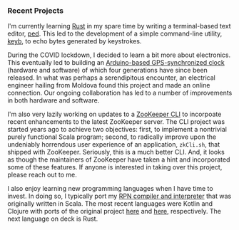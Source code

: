 ### Recent Projects

I'm currently learning [Rust](https://www.rust-lang.org/) in my spare time by writing a terminal-based text editor, [ped](https://github.com/davidledwards/ped). This led to the development of a simple command-line utility, [keyb](https://github.com/davidledwards/keyb), to echo bytes generated by keystrokes.

During the COVID lockdown, I decided to learn a bit more about electronics. This eventually led to building an [Arduino-based GPS-synchronized clock](https://github.com/davidledwards/gps-clock) (hardware and software) of which four generations have since been released. In what was perhaps a serendipitous encounter, an electrical engineer hailing from Moldova found this project and made an online connection. Our ongoing collaboration has led to a number of improvements in both hardware and software.

I'm also very lazily working on updates to a [ZooKeeper CLI](https://github.com/davidledwards/zookeeper-cli) to incorpoate recent enhancements to the latest ZooKeeper server. The CLI project was started years ago to achieve two objectives: first, to implement a nontrivial purely functional Scala program; second, to radically improve upon the undeniably horrendous user experience of an application, `zkCli.sh`, that shipped with ZooKeeper. Seriously, this is a much better CLI. And, it looks as though the maintainers of ZooKeeper have taken a hint and incorporated some of these features. If anyone is interested in taking over this project, please reach out to me.

I also enjoy learning new programming languages when I have time to invest. In doing so, I typically port my [RPN compiler and interpreter](https://github.com/davidledwards/rpn) that was originally written in Scala. The most recent languages were Kotlin and Clojure with ports of the original project [here](https://github.com/davidledwards/rpn-kotlin) and [here](https://github.com/davidledwards/rpn-clojure), respectively. The next language on deck is Rust.
